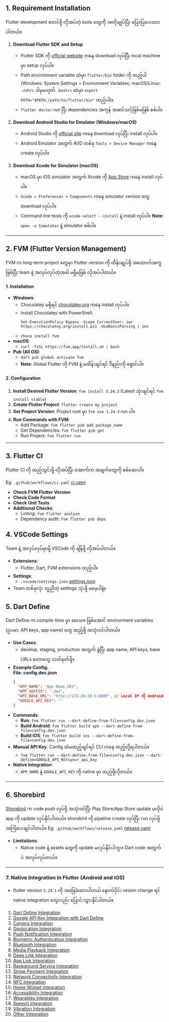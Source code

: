 ## 1. Requirement Installation

Flutter development စတင်ဖို့ လိုအပ်တဲ့ tools တွေကို အတိုချုပ်ပြီး ပြောပြပေးထားပါတယ်။

1. **Download Flutter SDK and Setup**

   - Flutter SDK ကို [official website](https://flutter.dev/docs/get-started/install) ကနေ download လုပ်ပြီး local machine မှာ setup လုပ်ပါ။
   - Path environment variable ထဲမှာ `flutter/bin` folder ကို ထည့်ပါ (Windows: System Settings > Environment Variables; macOS/Linux: `.zshrc` ဒါမှမဟုတ် `.bashrc` ထဲမှာ `export PATH="$PATH:/path/to/flutter/bin"` ထည့်ပါ)။
   - `flutter doctor` run ပြီး dependencies အကုန် အဆင်သင့်ဖြစ်မဖြစ် စစ်ပါ။

2. **Download Android Studio for Emulator (Windows/macOS)**

   - Android Studio ကို [official site](https://developer.android.com/studio) ကနေ download လုပ်ပြီး install လုပ်ပါ။
   - Android Emulator အတွက် AVD တစ်ခု `Tools > Device Manager` ကနေ create လုပ်ပါ။

3. **Download Xcode for Simulator (macOS)**
   - macOS မှာ iOS simulator အတွက် Xcode ကို [App Store](https://apps.apple.com/us/app/xcode/id497799835) ကနေ install လုပ်ပါ။
   - `Xcode > Preferences > Components` ကနေ simulator version တွေ download လုပ်ပါ။
   - Command line tools ကို `xcode-select --install` နဲ့ install လုပ်ပါ။ **Note**: `open -a Simulator` နဲ့ simulator စစ်ပါ။

---

## 2. FVM (Flutter Version Management)

FVM က long-term project တွေမှာ Flutter version ကို ထိန်းချုပ်ဖို့ အထောက်အကူဖြစ်ပြီး team နဲ့ အလုပ်လုပ်တဲ့အခါ မရှိမဖြစ် လိုအပ်ပါတယ်။

#### 1. Installation

- **Windows**:
  - Chocolatey မရှိရင် [chocolatey.org](https://chocolatey.org/install) ကနေ install လုပ်ပါ။
  - Install Chocolatey with PowerShell:
    ```shell
    Set-ExecutionPolicy Bypass -Scope CurrentUser; iwr https://chocolatey.org/install.ps1 -UseBasicParsing | iex
    ```
  - `choco install fvm`
- **macOS**:
  - `curl -fsSL https://fvm.app/install.sh | bash`
- **Pub (All OS)**:
  - `dart pub global activate fvm`
  - **Note**: Global Flutter ကို FVM နဲ့ မထိန်းချင်ရင် ဒီနည်းကို ရှောင်ပါ။

#### 2. Configuration

1. **Install Desired Flutter Version**: `fvm install 3.24.3` (Latest သုံးချင်ရင် `fvm install stable`)
2. **Create Flutter Project**: `flutter create my_project`
3. **Set Project Version**: Project root မှာ `fvm use 3.24.3` run ပါ။
4. **Run Commands with FVM**:
   - Add Package: `fvm flutter pub add package_name`
   - Get Dependencies: `fvm flutter pub get`
   - Run Project: `fvm flutter run`

---

## 3. Flutter CI

Flutter CI ကို ထည့်သွင်းဖို့ လိုအပ်ပြီး အောက်က အချက်တွေကို စစ်ဆေးပါ။

Eg: `.github/workflows/ci.yaml` [ci.yaml](.github/workflows/ci.yaml)

- **Check FVM Flutter Version**
- **Check Code Format**
- **Check Unit Tests**
- **Additional Checks**:
  - Linting: `fvm flutter analyze`
  - Dependency audit: `fvm flutter pub deps`

## 4. VSCode Settings

Team နဲ့ အလုပ်လုပ်မှာမို့ VSCode ကို ချိန်ဖို့ လိုအပ်ပါတယ်။

- **Extensions**:
  - Flutter, Dart, FVM extensions ထည့်ပါ။
- **Settings**:
  - `.vscode/settings.json` [settings.json](.vscode/settings.json)
- Team တစ်ခုလုံး တူညီတဲ့ settings သုံးဖို့ မမေ့ပါနဲ့။

## 5. Dart Define

Dart Define က compile-time မှာ secure ဖြစ်အောင် environment variables (ဥပမာ: API keys, app name) တွေ ထည့်ဖို့ အသုံးဝင်ပါတယ်။

- **Use Cases**:
  - develop, staging, production အတွက် ခွဲပြီး app name, API keys, base URLs စတာတွေ သတ်မှတ်ဖို့။
- **Example Config**:  
  **File: config.dev.json**
  ```json
  {
    "APP_NAME": "App Name.DEV",
    "APP_SUFFIX": ".dev",
    "API_BASE_URL": "http://172.20.10.5:8080", // Local IP ကို Android emulator အတွက် သုံးပါ။ iOS မှာ `localhost` အလုပ်လုပ်တယ်။
    "GOOGLE_API_KEY": ""
  }
  ```
- **Commands**:
  - **Run**: `fvm flutter run --dart-define-from-file=config.dev.json`
  - **Build Android**: `fvm flutter build apk --dart-define-from-file=config.dev.json`
  - **Build iOS**: `fvm flutter build ios --dart-define-from-file=config.dev.json`
- **Manual API Key**: Config ထဲမထည့်ချင်ရင် CLI ကနေ ထည့်လို့ရပါတယ်။
  - `fvm flutter run --dart-define-from-file=config.dev.json --dart-define=GOOGLE_API_KEY=your_api_key`
- **Native Integration**:
  - `APP_NAME` နဲ့ `GOOGLE_API_KEY` ကို native မှာ ထည့်ဖို့လိုတယ်။

---

## 6. Shorebird

[Shorebird](https://docs.shorebird.dev/) က code push လုပ်ဖို့ အသုံးဝင်ပြီး Play Store/App Store update မလိုပဲ app ကို update လုပ်နိုင်ပါတယ်။
shorebird ကို pipeline create လုပ်ပြီး run လုပ်ဖို့ အကြံပေးချင်ပါတယ်။
Eg: `.github/workflows/release.yaml` [release.yaml](.github/workflows/release.yaml)

- **Limitations**:
  - Native code နဲ့ assets တွေကို update မလုပ်နိုင်ပါဘူး။ Dart code အတွက်ပဲ အလုပ်လုပ်တယ်။

---

### 7. Native Integration in Flutter (Android and iOS)

- flutter version `3.24.1` ကို အခြေခံထားပါတယ် နောက်ပိုင်း vesion change ရင် native integration တွေလည်း ပြောင်းသွားနိုင်ပါတယ်။

1. [Dart Define Integration](./native_integrations/01_dart_define.md)
2. [Google API Key Integration with Dart Define](./native_integrations/02_api_key.md)
3. [Camera Integration](./native_integrations/03_camera.md)
4. [Geolocation Integration](./native_integrations/04_geolocation.md)
5. [Push Notification Integration](./native_integrations/05_push_notification.md)
6. [Biometric Authentication Integration](./native_integrations/06_biometric_auth.md)
7. [Bluetooth Integration](./native_integrations/07_bluetooth.md)
8. [Media Playback Integration](./native_integrations/08_playback.md)
9. [Deep Link Integration](./native_integrations/09_deeplink.md)
10. [App Link Integration](./native_integrations/10_applink.md)
11. [Background Service Integration](./native_integrations/11_background_service.md)
12. [Stripe Payment Integration](./native_integrations/12_stripe.md)
13. [Network Connectivity Integration](./native_integrations/13_network_con.md)
14. [NFC Integration](./native_integrations/14_nfc.md)
15. [Home Widget Integration](./native_integrations/15_home_widget.md)
16. [Accessibility Integration](./native_integrations/16_augmented.md)
17. [Wearables Integration](./native_integrations/17_wearables.md)
18. [Speech Integration](./native_integrations/18_speech.md)
19. [Vibration Integration](./native_integrations/19_vibration.md)
20. [Other Integration](./native_integrations/20_others.md)
